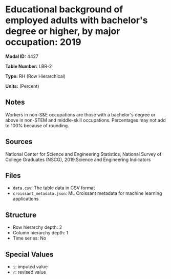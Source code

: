 # Educational background of employed adults with bachelor's degree or higher, by major occupation: 2019

**Modal ID:** 4427

**Table Number:** LBR-2

**Type:** RH (Row Hierarchical)

**Units:** (Percent)

## Notes

Workers in non-S&E occupations are those with a bachelor's degree or above in non-STEM and middle-skill occupations. Percentages may not add to 100% because of rounding.

## Sources

National Center for Science and Engineering Statistics, National Survey of College Graduates (NSCG), 2019.Science and Engineering Indicators

## Files

- `data.csv`: The table data in CSV format
- `croissant_metadata.json`: ML Croissant metadata for machine learning applications

## Structure

- Row hierarchy depth: 2
- Column hierarchy depth: 1
- Time series: No

## Special Values

- `i`: imputed value
- `r`: revised value
